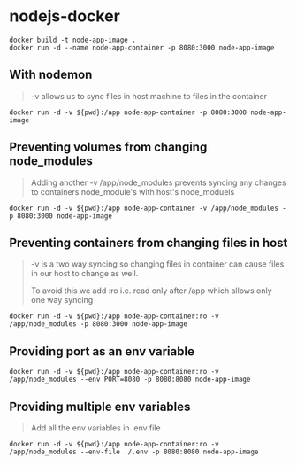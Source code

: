 # nodejs-docker
 
```
docker build -t node-app-image .
docker run -d --name node-app-container -p 8080:3000 node-app-image
```

## With nodemon
> -v allows us to sync files in host machine to files in the container
```
docker run -d -v ${pwd}:/app node-app-container -p 8080:3000 node-app-image
```

## Preventing volumes from changing node_modules
> Adding another -v /app/node_modules prevents syncing any changes to containers node_module's with host's node_moduels
```
docker run -d -v ${pwd}:/app node-app-container -v /app/node_modules -p 8080:3000 node-app-image
```

## Preventing containers from changing files in host
> -v is a two way syncing so changing files in container can cause files in our host to change as well.
> 
> To avoid this we add :ro i.e. read only after /app which allows only one way syncing
```
docker run -d -v ${pwd}:/app node-app-container:ro -v /app/node_modules -p 8080:3000 node-app-image
```
## Providing port as an env variable 
```
docker run -d -v ${pwd}:/app node-app-container:ro -v /app/node_modules --env PORT=8080 -p 8080:8080 node-app-image
```

## Providing multiple env variables 
> Add all the env variables in .env file
```
docker run -d -v ${pwd}:/app node-app-container:ro -v /app/node_modules --env-file ./.env -p 8080:8080 node-app-image
```
